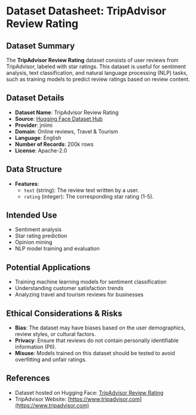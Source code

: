 # **Dataset Datasheet: TripAdvisor Review Rating**

## **Dataset Summary**
The **TripAdvisor Review Rating** dataset consists of user reviews from TripAdvisor, labeled with star ratings. This dataset is useful for sentiment analysis, text classification, and natural language processing (NLP) tasks, such as training models to predict review ratings based on review content.

## **Dataset Details**
- **Dataset Name**: TripAdvisor Review Rating  
- **Source**: [Hugging Face Dataset Hub](https://huggingface.co/datasets/jniimi/tripadvisor-review-rating)  
- **Provider**: jniimi  
- **Domain**: Online reviews, Travel & Tourism  
- **Language**: English  
- **Number of Records**: 200k rows
- **License**: Apache-2.0  

## **Data Structure**
- **Features**:
  - `text` (string): The review text written by a user.
  - `rating` (integer): The corresponding star rating (1-5).

## **Intended Use**
- Sentiment analysis
- Star rating prediction
- Opinion mining
- NLP model training and evaluation  

## **Potential Applications**
- Training machine learning models for sentiment classification
- Understanding customer satisfaction trends
- Analyzing travel and tourism reviews for businesses

## **Ethical Considerations & Risks**
- **Bias**: The dataset may have biases based on the user demographics, review styles, or cultural factors.
- **Privacy**: Ensure that reviews do not contain personally identifiable information (PII).
- **Misuse**: Models trained on this dataset should be tested to avoid overfitting and unfair ratings.

## **References**
- Dataset hosted on Hugging Face: [TripAdvisor Review Rating](https://huggingface.co/datasets/jniimi/tripadvisor-review-rating)  
- TripAdvisor Website: [https://www.tripadvisor.com](https://www.tripadvisor.com)  